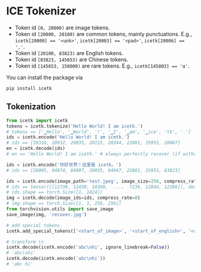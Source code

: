 # ICE Tokenizer

- Token id `[0, 20000)` are image tokens.
- Token id `[20000, 20100)` are common tokens, mainly punctuations. E.g., `icetk[20000] == '<unk>'`, `icetk[20003] == '<pad>'`, `icetk[20006] == ','`.
-  Token id `[20100, 83823)` are English tokens.
-  Token id `[83823, 145653)` are Chinese tokens.
-  Token id `[145653, 150000)` are rare tokens. E.g., `icetk[145803] == 'α'`.

You can install the package via 
```
pip install icetk
```

## Tokenization

```python
from icetk import icetk
tokens = icetk.tokenize('Hello World! I am icetk.')
# tokens == ['▁Hello', '▁World', '!', '▁I', '▁am', '▁ice', 'tk', '.']
ids = icetk.encode('Hello World! I am icetk.')
# ids == [39316, 20932, 20035, 20115, 20344, 22881, 35955, 20007]
en = icetk.decode(ids)
# en == 'Hello World! I am icetk.' # always perfectly recover (if without <unk>)

ids = icetk.encode('你好世界！这里是 icetk。')
# ids == [20005, 94874, 84097, 20035, 94947, 22881, 35955, 83823]

ids = icetk.encode(image_path='test.jpeg', image_size=256, compress_rate=8)
# ids == tensor([[12738, 12430, 10398,  ...,  7236, 12844, 12386]], device='cuda:0')
# ids.shape == torch.Size([1, 1024])
img = icetk.decode(image_ids=ids, compress_rate=8)
# img.shape == torch.Size([1, 3, 256, 256])
from torchvision.utils import save_image
save_image(img, 'recover.jpg')

# add special tokens
icetk.add_special_tokens(['<start_of_image>', '<start_of_english>', '<start_of_chinese>'])

# transform \n
icetk.decode(icetk.encode('abc\nhi', ignore_linebreak=False))
# 'abc\nhi'
icetk.decode(icetk.encode('abc\nhi'))
# 'abc hi'
```

